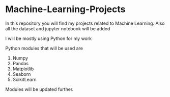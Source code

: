 # Machine-Learning-Projects
In this repository you will find my projects related to Machine Learning.
Also all the dataset and jupyter notebook will be added

I will be mostly using Python for my work

Python modules that will be used are

1. Numpy
2. Pandas
3. Matplotlib
4. Seaborn
5. ScikitLearn

Modules will be updated further.

